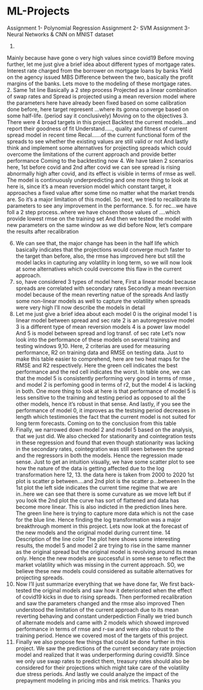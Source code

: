 # ML-Projects
Assignment 1- Polynomial Regression
Assignment 2- SVM
Assignment 3- Neural Networks & CNN on MNIST dataset

1.
Mainly because have gone o very high values since covid19
Before moving further, let me just give a brief idea about different types of mortgage rates.
Interest rate charged from the borrower on mortgage loans by banks
Yield on the agency issued MBS
Difference between the two, basically the profit margins of the banks.
Lets move to the modeling of these mortgage rates.
2. Same 1st line
Basically a 2 step process
Projected as a linear combination of swap rates and
Spread is projected using a mean reversion model where the parameters here have already been fixed based on some calibration done before, here target represent …where its gonna converge based on some half-life. (period say it conclusively)
Moving on to the objectives
3. There were 4 broad targets in this project
Backtest the current models…and report their goodness of fit
Understand….., quality and fitness of current spread model in recent time
Recal……of the current functional form of the spreads to see whether the existing values are still valid or not
And lastly think and implement some alternatives for projecting spreads which could overcome the limitations of the current approach and provide better performance
Coming to the backtesting now
4. We have taken 2 scenarios here, 1st before covid and 2nd after covid
we can see spread is rising abnormally high after covid, and its effect is visible in terms of rmse as well. The model is continuously underpredicting and one more thing to look at here is, since it’s a mean reversion model which constant target, it approaches a fixed value after some time no matter what the market trends are. So it’s a major limitation of this model. So next, we tried to recalibrate its parameters to see any improvement in the performance. 
5. for rec…we have foll a 2 step process..where we have chosen those values of ….which provide lowest rmse on the training set
And then we tested the model with new parameters on the same window as we did before
Now, let’s compare the results after recalibration

6. We can see that, the major change has been in the half life which basically indicates that the projections would converge much faster to the target than before, also, the rmse has improved here but still the model lacks in capturing any volatility in long term, so we will now look at some alternatives which could overcome this flaw in the current approach.
7. so, have considered 3 types of model here,
First a linear model because spreads are correlated with secondary rates
Secondly a mean reversion model because of the mean reverting natue of the spreads
And lastly some non-linear models as well to capture the volatility when spreads were very high
I’ll now describe the models in detail
8. Let me just give a brief idea about each model
0 is the original model
1 is linear model between spread and sec rate
2 is an autoregressive model
3 is a different type of mean reversion models
4 is a power law model
And 5 is model between spread and log transf. of sec rate
Let’s now look into the performance of these models on several training and testing windows
9,10. Here, 2 criterias are used for measuring performance, R2 on training data and RMSE on testing data. Just to make this table easier to comprehend, here are two heat maps for the RMSE and R2 respectively. Here the green cell indicates the best performance and the red cell indicates the worst. In table one, we can that the model 5 is consistently performing very good in terms of rmse , and model 2 is perfoming good in terms of r2, but the model 4 is lacking in both. One more thing to look at here is that performance of model 5 is less sensitive to the training and testing period as opposed to all the other models, hence it’s robust in that sense. And lastly, if you see the performance of model 0, it improves as the testsing period decreases in length which testimonies the fact that the current model is not suited for long term forecasts.
Coming on to the conclusion from this table
11. Finally, we narrowed down model 2 and model 5 based on the analysis, that we just did. We also checked for stationarity and cointegration tests in these regression and found that even though stationarity was lacking in the secondary rates, cointegration was still seen between the spread and the regressors in both the models. Hence the regression made sense.
Just to get an intuition visually, we have some scatter plot to see how the nature of the data is getting affected due to the log transformation here
12, 13. the data here is taken from 2000 to 2020
1st plot is scatter p between….and 2nd plot is the scatter p…between
In the 1st plot the left side indicates the current time regime that we are in..here we can see that there is some curvature as we move left but if you look the 2nd plot the curve has sort of flattened and data has become more linear. This is also indicted in the prediction lines here. The green line here is trying to capture more data which is not the case for the blue line. Hence finding the log transformation was a major breakthrough moment in this project.
Lets now look at the forecast of the new models and the original model during current time.
14
Description of the line color
The plot here shows some interesting results, the model 5 and model 2 are trying to rise in the same manner as the original spread but the original model is revolving around its mean only. Hence the new models are successful in some sense to reflect the market volatility which was missing in the current approach. SO, we believe these new models could considered as suitable alternatives for projecting spreads.
15. Now I’ll just summarize everything that we have done far,
We first back-tested the original models and saw how it deteriorated when the effect of covid19 kicks in due to rising spreads.
Then performed recalibration and saw the parameters changed and the rmse also improved 
Then understood the limitation of the current approach due to its mean reverting behaving and constant underpediction
Finally we tried bunch of alternate models and came with 2 models which showed improved performance in terms of rmse and r-sw and were also robust to the training period.
Hence we covered most of the targets of this project.
16. Finally we also propose few things that could be done further in this project.
We saw the predictions of the current secondary rate projection model and realized that it was underperforming during covid19.
Since we only use swap rates to predict them, treasury rates should also be considered for their projections which might take care of the volatility due stress periods.
And lastly we could analyze the impact of the prepayment modeling in pricing mbs and risk metrics.
Thanks you

